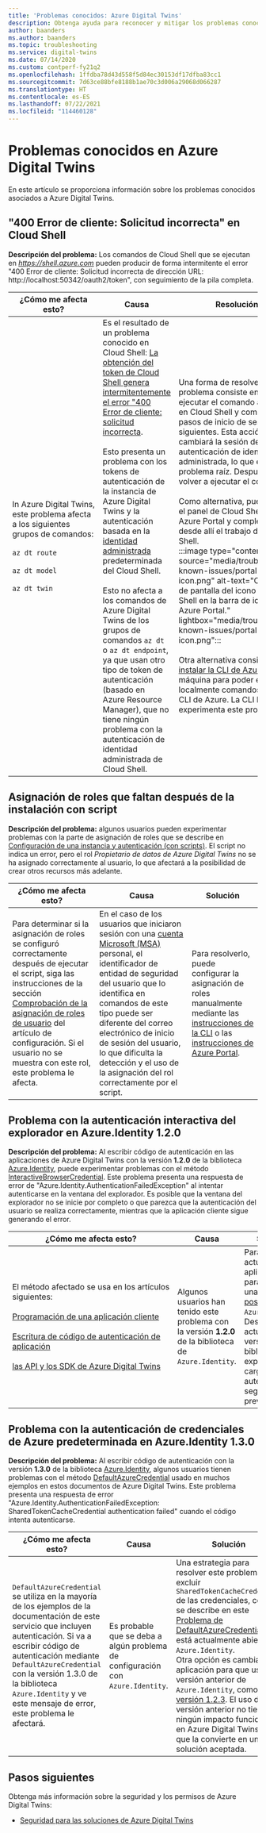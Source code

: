 ```yaml
---
title: 'Problemas conocidos: Azure Digital Twins'
description: Obtenga ayuda para reconocer y mitigar los problemas conocidos de Azure Digital Twins.
author: baanders
ms.author: baanders
ms.topic: troubleshooting
ms.service: digital-twins
ms.date: 07/14/2020
ms.custom: contperf-fy21q2
ms.openlocfilehash: 1ffdba78d43d558f5d84ec30153df17dfba83cc1
ms.sourcegitcommit: 7d63ce88bfe8188b1ae70c3d006a29068d066287
ms.translationtype: HT
ms.contentlocale: es-ES
ms.lasthandoff: 07/22/2021
ms.locfileid: "114460128"
---
```

# <a name="known-issues-in-azure-digital-twins"></a>Problemas conocidos en Azure Digital Twins

En este artículo se proporciona información sobre los problemas conocidos asociados a Azure Digital Twins.

## <a name="400-client-error-bad-request-in-cloud-shell"></a>"400 Error de cliente: Solicitud incorrecta" en Cloud Shell

**Descripción del problema:** Los comandos de Cloud Shell que se ejecutan en *https://shell.azure.com* pueden producir de forma intermitente el error "400 Error de cliente: Solicitud incorrecta de dirección URL: http://localhost:50342/oauth2/token", con seguimiento de la pila completa.

| ¿Cómo me afecta esto? | Causa | Resolución |
| --- | --- | --- |
| In&nbsp;Azure&nbsp;Digital&nbsp;Twins, este problema afecta a los siguientes grupos de comandos:<br><br>`az dt route`<br><br>`az dt model`<br><br>`az dt twin` | Es el resultado de un problema conocido en Cloud Shell: [La obtención del token de Cloud Shell genera intermitentemente el error "400 Error de cliente: solicitud incorrecta](https://github.com/Azure/azure-cli/issues/11749).<br><br>Esto presenta un problema con los tokens de autenticación de la instancia de Azure Digital Twins y la autenticación basada en la [identidad administrada](../active-directory/managed-identities-azure-resources/overview.md) predeterminada del Cloud Shell. <br><br>Esto no afecta a los comandos de Azure Digital Twins de los grupos de comandos `az dt` o `az dt endpoint`, ya que usan otro tipo de token de autenticación (basado en Azure Resource Manager), que no tiene ningún problema con la autenticación de identidad administrada de Cloud Shell. | Una forma de resolver este problema consiste en volver a ejecutar el comando `az login` en Cloud Shell y completar los pasos de inicio de sesión siguientes. Esta acción cambiará la sesión de la autenticación de identidad administrada, lo que evita el problema raíz. Después, puede volver a ejecutar el comando.<br><br>Como alternativa, puede abrir el panel de Cloud Shell en Azure Portal y completar desde allí el trabajo de Cloud Shell.<br>:::image type="content" source="media/troubleshoot-known-issues/portal-launch-icon.png" alt-text="Captura de pantalla del icono de Cloud Shell en la barra de iconos de Azure Portal." lightbox="media/troubleshoot-known-issues/portal-launch-icon.png":::<br><br>Otra alternativa consiste en [instalar la CLI de Azure](/cli/azure/install-azure-cli) en su máquina para poder ejecutar localmente comandos de la CLI de Azure. La CLI local no experimenta este problema. |


## <a name="missing-role-assignment-after-scripted-setup"></a>Asignación de roles que faltan después de la instalación con script

**Descripción del problema:** algunos usuarios pueden experimentar problemas con la parte de asignación de roles que se describe en [Configuración de una instancia y autenticación (con scripts)](how-to-set-up-instance-scripted.md). El script no indica un error, pero el rol *Propietario de datos de Azure Digital Twins* no se ha asignado correctamente al usuario, lo que afectará a la posibilidad de crear otros recursos más adelante.

| ¿Cómo me afecta esto? | Causa | Solución |
| --- | --- | --- |
| Para determinar si la asignación de roles se configuró correctamente después de ejecutar el script, siga las instrucciones de la sección [Comprobación de la asignación de roles de usuario](how-to-set-up-instance-scripted.md#verify-user-role-assignment) del artículo de configuración. Si el usuario no se muestra con este rol, este problema le afecta. | En el caso de los usuarios que iniciaron sesión con una [cuenta Microsoft (MSA)](https://account.microsoft.com/account) personal, el identificador de entidad de seguridad del usuario que lo identifica en comandos de este tipo puede ser diferente del correo electrónico de inicio de sesión del usuario, lo que dificulta la detección y el uso de la asignación del rol correctamente por el script. | Para resolverlo, puede configurar la asignación de roles manualmente mediante las [instrucciones de la CLI](how-to-set-up-instance-cli.md#set-up-user-access-permissions) o las [instrucciones de Azure Portal](how-to-set-up-instance-portal.md#set-up-user-access-permissions). |

## <a name="issue-with-interactive-browser-authentication-on-azureidentity-120"></a>Problema con la autenticación interactiva del explorador en Azure.Identity 1.2.0

**Descripción del problema:** Al escribir código de autenticación en las aplicaciones de Azure Digital Twins con la versión **1.2.0** de la biblioteca [Azure.Identity](/dotnet/api/azure.identity?view=azure-dotnet&preserve-view=true), puede experimentar problemas con el método [InteractiveBrowserCredential](/dotnet/api/azure.identity.interactivebrowsercredential?view=azure-dotnet&preserve-view=true). Este problema presenta una respuesta de error de "Azure.Identity.AuthenticationFailedException" al intentar autenticarse en la ventana del explorador. Es posible que la ventana del explorador no se inicie por completo o que parezca que la autenticación del usuario se realiza correctamente, mientras que la aplicación cliente sigue generando el error.

| ¿Cómo me afecta esto? | Causa | Solución |
| --- | --- | --- |
| El&nbsp;método&nbsp;afectado&nbsp;se&nbsp;usa&nbsp;en&nbsp;los&nbsp;artículos siguientes:<br><br>[Programación de una aplicación cliente](tutorial-code.md)<br><br>[Escritura de código de autenticación de aplicación](how-to-authenticate-client.md)<br><br>[las API y los SDK de Azure Digital Twins](concepts-apis-sdks.md) | Algunos usuarios han tenido este problema con la versión **1.2.0** de la biblioteca de `Azure.Identity`. | Para resolverlo, actualice las aplicaciones para que usen una [versión posterior](https://www.nuget.org/packages/Azure.Identity) de `Azure.Identity`. Después de actualizar la versión de la biblioteca, el explorador se cargará y autenticará según lo previsto. |

## <a name="issue-with-default-azure-credential-authentication-on-azureidentity-130"></a>Problema con la autenticación de credenciales de Azure predeterminada en Azure.Identity 1.3.0

**Descripción del problema:** Al escribir código de autenticación con la versión **1.3.0** de la biblioteca [Azure.Identity](/dotnet/api/azure.identity?view=azure-dotnet&preserve-view=true), algunos usuarios tienen problemas con el método [DefaultAzureCredential](/dotnet/api/azure.identity.defaultazurecredential?view=azure-dotnet&preserve-view=true) usado en muchos ejemplos en estos documentos de Azure Digital Twins. Este problema presenta una respuesta de error "Azure.Identity.AuthenticationFailedException: SharedTokenCacheCredential authentication failed" cuando el código intenta autenticarse.

| ¿Cómo me afecta esto? | Causa | Solución |
| --- | --- | --- |
| `DefaultAzureCredential` se utiliza en la mayoría de los ejemplos de la documentación de este servicio que incluyen autenticación. Si va a escribir código de autenticación mediante `DefaultAzureCredential` con la versión 1.3.0 de la biblioteca `Azure.Identity` y ve este mensaje de error, este problema le afectará. | Es probable que se deba a algún problema de configuración con `Azure.Identity`. | Una estrategia para resolver este problema es excluir `SharedTokenCacheCredential` de las credenciales, como se describe en este [Problema de DefaultAzureCredential](https://github.com/Azure/azure-sdk/issues/1970) que está actualmente abierto en `Azure.Identity`.<br>Otra opción es cambiar la aplicación para que use una versión anterior de `Azure.Identity`, como la [versión 1.2.3](https://www.nuget.org/packages/Azure.Identity/1.2.3). El uso de una versión anterior no tiene ningún impacto funcional en Azure Digital Twins, lo que la convierte en una solución aceptada. |

## <a name="next-steps"></a>Pasos siguientes

Obtenga más información sobre la seguridad y los permisos de Azure Digital Twins:
* [Seguridad para las soluciones de Azure Digital Twins](concepts-security.md)